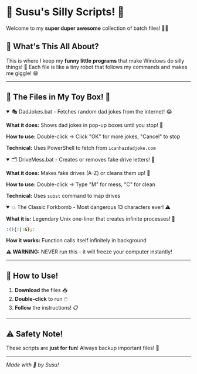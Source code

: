 # 🎉 Susu's Silly Scripts! 🎉

Welcome to my **super duper awesome** collection of batch files! 🚀✨

## 🌈 What's This All About? 

This is where I keep my **funny little programs** that make Windows do silly things! 🤪 Each file is like a tiny robot that follows my commands and makes me giggle! 😄

---

## 📁 The Files in My Toy Box! 🧸

<details open>
<summary>🎭 DadJokes.bat - Fetches random dad jokes from the internet! 😂</summary>

**What it does:** Shows dad jokes in pop-up boxes until you stop! 🎪

**How to use:** Double-click → Click "OK" for more jokes, "Cancel" to stop

**Technical:** Uses PowerShell to fetch from `icanhazdadjoke.com`

</details>

<details open>
<summary>🗂️ DriveMess.bat - Creates or removes fake drive letters! 🤖</summary>

**What it does:** Makes fake drives (A-Z) or cleans them up! 🧹

**How to use:** Double-click → Type "M" for mess, "C" for clean

**Technical:** Uses `subst` command to map drives

</details>

<details open>
<summary>💥 The Classic Forkbomb - Most dangerous 13 characters ever! ⚠️</summary>

**What it is:** Legendary Unix one-liner that creates infinite processes! 🚨

```bash
:(){:|:&};:
```

**How it works:** Function calls itself infinitely in background

**⚠️ WARNING:** NEVER run this - it will freeze your computer instantly!

</details>

---

## 🚀 How to Use!

1. **Download** the files 📥
2. **Double-click** to run 🖱️
3. **Follow** the instructions! 📋

---

## ⚠️ Safety Note!

These scripts are **just for fun**! Always backup important files! 💾

---

*Made with 💖 by Susu!*
